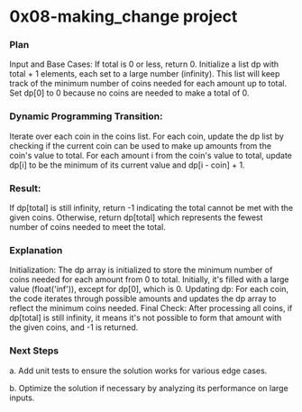# 0x08-making_change project
### Plan
Input and Base Cases:
If total is 0 or less, return 0.
Initialize a list dp with total + 1 elements, each set to a large number (infinity). This list will keep track of the minimum number of coins needed for each amount up to total.
Set dp[0] to 0 because no coins are needed to make a total of 0.
### Dynamic Programming Transition:

Iterate over each coin in the coins list.
For each coin, update the dp list by checking if the current coin can be used to make up amounts from the coin's value to total.
For each amount i from the coin's value to total, update dp[i] to be the minimum of its current value and dp[i - coin] + 1.
### Result:

If dp[total] is still infinity, return -1 indicating the total cannot be met with the given coins.
Otherwise, return dp[total] which represents the fewest number of coins needed to meet the total.
### Explanation
Initialization: The dp array is initialized to store the minimum number of coins needed for each amount from 0 to total. Initially, it's filled with a large value (float('inf')), except for dp[0], which is 0.
Updating dp: For each coin, the code iterates through possible amounts and updates the dp array to reflect the minimum coins needed.
Final Check: After processing all coins, if dp[total] is still infinity, it means it's not possible to form that amount with the given coins, and -1 is returned.
### Next Steps
a. Add unit tests to ensure the solution works for various edge cases.

b. Optimize the solution if necessary by analyzing its performance on large inputs.
